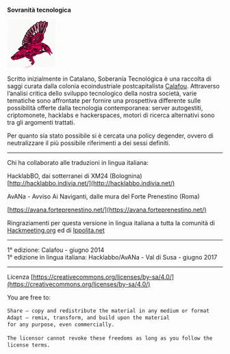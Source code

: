 
**Sovranità tecnologica**

![logo sobtech](../logo.png)

Scritto inizialmente in Catalano, Soberanía Tecnológica è una raccolta di saggi curata dalla colonia ecoindustriale postcapitalista [Calafou](https://calafou.org/es). Attraverso l’analisi critica dello sviluppo tecnologico della nostra società, varie tematiche sono affrontate per fornire una prospettiva differente sulle possibilità offerte dalla tecnologia contemporanea: server autogestiti, criptomonete, hacklabs e hackerspaces, motori di ricerca alternativi sono tra gli argomenti trattati.

Per quanto sia stato possibile si è cercata una policy degender, ovvero di neutralizzare il più possibile riferimenti a dei sessi definiti.

---

Chi ha collaborato alle traduzioni in lingua italiana:

HacklabBO, dai sotterranei di XM24 (Bolognina)
[http://hacklabbo.indivia.net/](http://hacklabbo.indivia.net/)

AvANa - Avviso Ai Naviganti, dalle mura del Forte Prenestino (Roma)

[https://avana.forteprenestino.net/](https://avana.forteprenestino.net/)


Ringraziamenti per questa versione in lingua italiana a tutta la comunità di [Hackmeeting.org](http://hackmeeting.org/) ed di [Ippolita.net](http://ippolita.net)

---

1° edizione: Calafou - giugno 2014 <br/>
1° edizione in lingua italiana: Hacklabbo/AvANa - Val di Susa - giugno 2017 

---

Licenza
[https://creativecommons.org/licenses/by-sa/4.0/](https://creativecommons.org/licenses/by-sa/4.0/)

You are free to:

    Share — copy and redistribute the material in any medium or format
    Adapt — remix, transform, and build upon the material
    for any purpose, even commercially.

    The licensor cannot revoke these freedoms as long as you follow the license terms.




